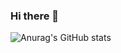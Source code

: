 ### Hi there 👋

![Anurag's GitHub stats](https://github-readme-stats.vercel.app/api?username=WissemBad&show_icons=true&theme=transparent)
